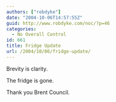```yaml
---
authors: ["robdyke"]
date: "2004-10-06T14:57:55Z"
guid: http://www.robdyke.com/noc/?p=46
categories:
  - No Overall Control
id: 661
title: Fridge Update
url: /2004/10/06/fridge-update/
---
```

Brevity is clarity.

The fridge is gone.

Thank you Brent Council.